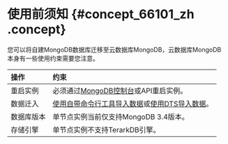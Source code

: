 # 使用前须知 {#concept_66101_zh .concept}

您可以将自建MongoDB数据库迁移至云数据库MongoDB，云数据库MongoDB本身有一些使用约束需要您注意。

|操作|约束|
|:-|:-|
|重启实例|必须通过[MongoDB控制台](https://mongodb.console.aliyun.com/)或API重启实例。|
|数据迁入|[使用自带命令行工具导入数据](../../../../cn.zh-CN/副本集快速入门/数据导入/使用自带命令行工具迁移数据.md)或[使用DTS导入数据](../../../../cn.zh-CN/副本集快速入门/数据导入/使用DTS导入数据.md)。|
|数据库版本|单节点实例当前仅支持MongoDB 3.4版本。|
|存储引擎|单节点实例不支持TerarkDB引擎。|

